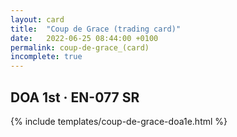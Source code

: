```yaml
---
layout: card
title:  "Coup de Grace (trading card)"
date:   2022-06-25 08:44:00 +0100
permalink: coup-de-grace_(card)
incomplete: true
---
```


## DOA 1st &middot; EN-077 SR

{% include templates/coup-de-grace-doa1e.html %}
